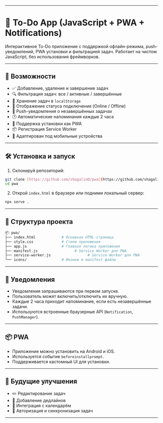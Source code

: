 
---

# 📝 To-Do App (JavaScript + PWA + Notifications)

Интерактивное To-Do приложение с поддержкой офлайн-режима, push-уведомлений, PWA установки и фильтрацией задач. Работает на чистом JavaScript, без использования фреймворков.

---

## 🚀 Возможности

- ✅ Добавление, удаление и завершение задач
- 🔍 Фильтрация задач: все / активные / завершённые
- 💾 Хранение задач в `localStorage`
- 📡 Отображение статуса подключения (Online / Offline)
- 🔔 Push-уведомления о незавершённых задачах
- 🕐 Автоматические напоминания каждые 2 часа
- 📲 Поддержка установки как PWA
- 📦 Регистрация Service Worker
- 📱 Адаптирован под мобильные устройства

---

## 🛠️ Установка и запуск

1. Склонируй репозиторий:

```bash
git clone [https://github.com/shagalinD/pwa](https://github.com/shagalinD/pwa)
cd pwa
```

2. Открой `index.html` в браузере или подними локальный сервер:

```bash
npx serve .
```

---

## 🧩 Структура проекта

```bash
📦 pwa/
├── index.html            # Основная HTML-страница
├── style.css             # Стили приложения
├── app.js                # Главная логика приложения
├── manifest.js                 # Service Worker для PWA
├── service-worker.js                 # Service Worker для PWA
└── icons/                # Иконки и manifest файлы
```

---

## 🔔 Уведомления

- Уведомления запрашиваются при первом запуске.
- Пользователь может включить/отключить их вручную.
- Каждые 2 часа приходит напоминание, если есть незавершённые задачи.
- Используются встроенные браузерные API (`Notification`, `PushManager`).

---

## 📦 PWA

- Приложение можно установить на Android и iOS.
- Используется событие `beforeinstallprompt`.
- Поддерживается кастомный UI для установки.

---

## 🧪 Будущие улучшения

- ✏️ Редактирование задач
- 📅 Добавление дедлайнов
- 🧠 Интеграция с календарём
- 🔐 Авторизация и синхронизация задач

---
